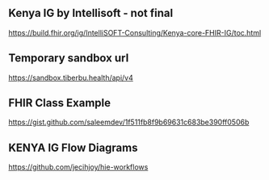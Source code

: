 ## Kenya IG by Intellisoft - not final
https://build.fhir.org/ig/IntelliSOFT-Consulting/Kenya-core-FHIR-IG/toc.html

## Temporary sandbox url
https://sandbox.tiberbu.health/api/v4

## FHIR Class Example
https://gist.github.com/saleemdev/1f511fb8f9b69631c683be390ff0506b

## KENYA IG Flow Diagrams
https://github.com/jecihjoy/hie-workflows

